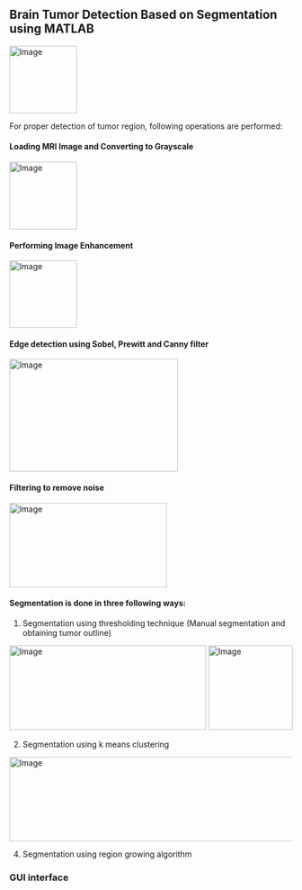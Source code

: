 ## Brain Tumor Detection Based on Segmentation using MATLAB
<img src="https://github.com/user-attachments/assets/b0d88e4c-6caa-43da-a8e7-f67549020bde" alt="Image" width="120" height="120"/>

For proper detection of tumor region, following operations are performed:

#### Loading MRI Image and Converting to Grayscale

<img src="https://github.com/user-attachments/assets/bae13f5c-f241-4718-ac0c-8cec8136273b" alt="Image" width="120" height="120"/>

#### Performing Image Enhancement 

<img src="https://github.com/user-attachments/assets/6b3a57ee-b42a-4caa-9ce6-4e9cd46afd9d" alt="Image" width="120" height="120"/>

#### Edge detection using Sobel, Prewitt and Canny filter

<img src="https://github.com/user-attachments/assets/87e95fad-64c0-4ef0-99c6-3d08177f9f10" alt="Image" width="300" height="200"/>

#### Filtering to remove noise

<img src="https://github.com/user-attachments/assets/3814db1b-de63-41dd-b13f-7eb1c2c15e5c" alt="Image" width="280" height="150"/>

#### Segmentation is done in three following ways:

1. Segmentation using thresholding technique (Manual segmentation and obtaining tumor outline)

<img src="https://github.com/user-attachments/assets/bba55398-99a5-44c7-81be-1a1091112ce8" alt="Image" width="350" height="150"/>
<img src="https://github.com/user-attachments/assets/586671d2-d4dd-442f-bc86-7de466d81e2a" alt="Image" width="150" height="150"/>

2. Segmentation using k means clustering

<img src="https://github.com/user-attachments/assets/c4f2c79b-326a-458a-a495-b0052fcca251" alt="Image" width="600" height="150"/>

4. Segmentation using region growing algorithm

### GUI interface
